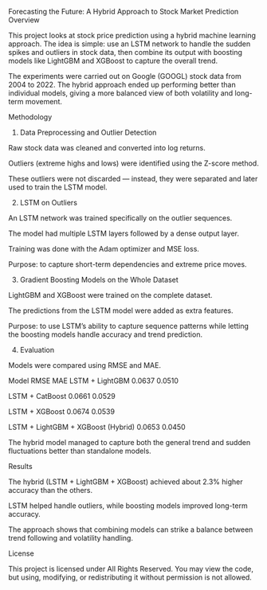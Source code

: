 Forecasting the Future: A Hybrid Approach to Stock Market Prediction
Overview

This project looks at stock price prediction using a hybrid machine learning approach. The idea is simple: use an LSTM network to handle the sudden spikes and outliers in stock data, then combine its output with boosting models like LightGBM and XGBoost to capture the overall trend.

The experiments were carried out on Google (GOOGL) stock data from 2004 to 2022. The hybrid approach ended up performing better than individual models, giving a more balanced view of both volatility and long-term movement.

Methodology
1. Data Preprocessing and Outlier Detection

Raw stock data was cleaned and converted into log returns.

Outliers (extreme highs and lows) were identified using the Z-score method.

These outliers were not discarded — instead, they were separated and later used to train the LSTM model.

2. LSTM on Outliers

An LSTM network was trained specifically on the outlier sequences.

The model had multiple LSTM layers followed by a dense output layer.

Training was done with the Adam optimizer and MSE loss.

Purpose: to capture short-term dependencies and extreme price moves.

3. Gradient Boosting Models on the Whole Dataset

LightGBM and XGBoost were trained on the complete dataset.

The predictions from the LSTM model were added as extra features.

Purpose: to use LSTM’s ability to capture sequence patterns while letting the boosting models handle accuracy and trend prediction.

4. Evaluation

Models were compared using RMSE and MAE.

Model	            RMSE	  MAE
LSTM + LightGBM	0.0637	0.0510

LSTM + CatBoost	0.0661	0.0529

LSTM + XGBoost	0.0674	0.0539

LSTM + LightGBM + XGBoost (Hybrid)	0.0653	0.0450

The hybrid model managed to capture both the general trend and sudden fluctuations better than standalone models.

Results

The hybrid (LSTM + LightGBM + XGBoost) achieved about 2.3% higher accuracy than the others.

LSTM helped handle outliers, while boosting models improved long-term accuracy.

The approach shows that combining models can strike a balance between trend following and volatility handling.

License

This project is licensed under All Rights Reserved.
You may view the code, but using, modifying, or redistributing it without permission is not allowed.
